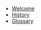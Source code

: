 <!-- _sidebar.md -->

* [Welcome](/ "Welcome to Jasonelle")
* [History](history.md)
* [Glossary](glossary.md)